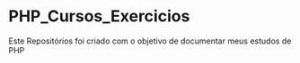 # PHP_Cursos_Exercicios
Este Repositórios foi criado com o objetivo de  documentar meus estudos de PHP

